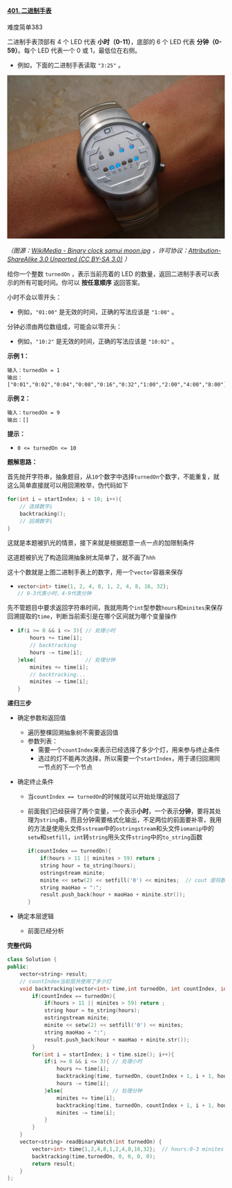 #### [401. 二进制手表](https://leetcode.cn/problems/binary-watch/)

难度简单383

二进制手表顶部有 4 个 LED 代表 **小时（0-11）**，底部的 6 个 LED 代表 **分钟（0-59）**。每个 LED 代表一个 0 或 1，最低位在右侧。

- 例如，下面的二进制手表读取 `"3:25"` 。

![leetcode401](image\leetcode401.jpg)

*（图源：[WikiMedia - Binary clock samui moon.jpg](https://commons.m.wikimedia.org/wiki/File:Binary_clock_samui_moon.jpg) ，许可协议：[Attribution-ShareAlike 3.0 Unported (CC BY-SA 3.0)](https://creativecommons.org/licenses/by-sa/3.0/deed.en) ）*

给你一个整数 `turnedOn` ，表示当前亮着的 LED 的数量，返回二进制手表可以表示的所有可能时间。你可以 **按任意顺序** 返回答案。

小时不会以零开头：

- 例如，`"01:00"` 是无效的时间，正确的写法应该是 `"1:00"` 。

分钟必须由两位数组成，可能会以零开头：

- 例如，`"10:2"` 是无效的时间，正确的写法应该是 `"10:02"` 。

 

**示例 1：**

```
输入：turnedOn = 1
输出：["0:01","0:02","0:04","0:08","0:16","0:32","1:00","2:00","4:00","8:00"]
```

**示例 2：**

```
输入：turnedOn = 9
输出：[]
```

**提示：**

- `0 <= turnedOn <= 10`

**题解思路：**

首先抛开字符串，抽象题目，从`10`个数字中选择`turnedOn`个数字，不能重复，就这么简单直接就可以用回溯枚举，伪代码如下

```c++
for(int i = startIndex; i < 10; i++){
    // 选择数字i
    backtracking();
    // 回溯数字i
}
```

这就是本题被扒光的情景，接下来就是根据题意一点一点的加限制条件

这道题被扒光了构造回溯抽象树太简单了，就不画了`hhh`

这十个数就是上图二进制手表上的数字，用一个`vector`容器来保存

- ```c++
  vector<int> time{1, 2, 4, 8, 1, 2, 4, 8, 16, 32};
  // 0-3代表小时，4-9代表分钟
  ```

先不管题目中要求返回字符串时间，我就用两个`int`型参数`hours`和`minites`来保存回溯提取的`time`，判断当前索引是在哪个区间就为哪个变量操作

- ```c++
  if(i >= 0 && i <= 3){ // 处理小时
      hours += time[i];
      // backtracking
      hours -= time[i];
  }else{                // 处理分钟
      minites += time[i];
      // backtracking...
      minites -= time[i];
  }
  ```

**递归三步**

- 确定参数和返回值
  - 遍历整棵回溯抽象树不需要返回值
  - 参数列表：
    - 需要一个`countIndex`来表示已经选择了多少个灯，用来参与终止条件
    - 选过的灯不能再次选择，所以需要一个`startIndex`，用于递归回溯同一节点的下一个节点

- 确定终止条件

  - 当`countIndex == turnedOn`的时候就可以开始处理返回了

  - 前面我们已经获得了两个变量，一个表示**小时**，一个表示**分钟**，要将其处理为`string`串，而且分钟需要格式化输出，不足两位的前面要补零，我用的方法是使用头文件`sstream`中的`ostringstream`和头文件`iomanip`中的`setw`和`setfill`，`int`转`string`用头文件`string`中的`to_string`函数

    ```c++
    if(countIndex == turnedOn){
        if(hours > 11 || minites > 59) return ;
        string hour = to_string(hours);
        ostringstream minite;
        minite << setw(2) << setfill('0') << minites;  // cout 是将数据输出到控制台， ostringstream是输出到其字符串流中  .str() 可以提取其中的字符
        string maoHao = ":";
        result.push_back(hour + maoHao + minite.str());
    }
    ```

- 确定本层逻辑
  - 前面已经分析

**完整代码**

```c++
class Solution {
public:
    vector<string> result;
    // countIndex当前层共使用了多少灯
    void backtracking(vector<int> time,int turnedOn, int countIndex, int startIndex, int hours, int minites){
        if(countIndex == turnedOn){
            if(hours > 11 || minites > 59) return ;
            string hour = to_string(hours);
            ostringstream minite;
            minite << setw(2) << setfill('0') << minites; 
            string maoHao = ":";
            result.push_back(hour + maoHao + minite.str());
        }
        for(int i = startIndex; i < time.size(); i++){
            if(i >= 0 && i <= 3){ // 处理小时
                hours += time[i];
                backtracking(time, turnedOn, countIndex + 1, i + 1, hours, minites);
                hours -= time[i];
            }else{                // 处理分钟
                minites += time[i];
                backtracking(time, turnedOn, countIndex + 1, i + 1, hours, minites);
                minites -= time[i];
            }
        }
    }
    vector<string> readBinaryWatch(int turnedOn) {
        vector<int> time{1,2,4,8,1,2,4,8,16,32};  // hours:0-3 minites:4-9
        backtracking(time,turnedOn, 0, 0, 0, 0);
        return result;
    }
};
```

